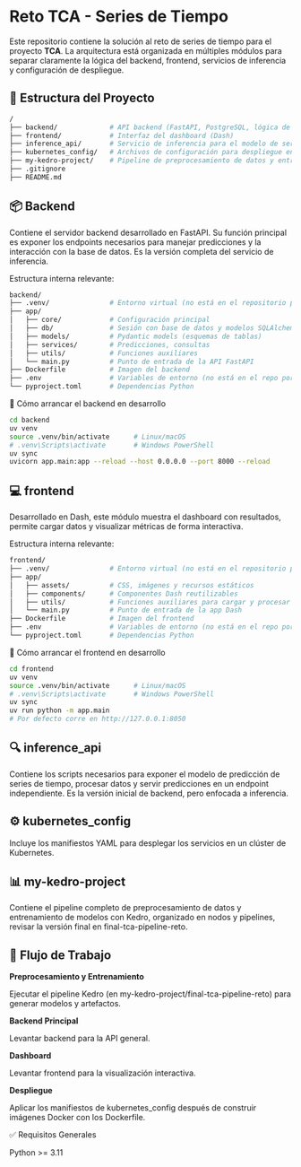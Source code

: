 # Reto TCA - Series de Tiempo

Este repositorio contiene la solución al reto de series de tiempo para el proyecto **TCA**. La arquitectura está organizada en múltiples módulos para separar claramente la lógica del backend, frontend, servicios de inferencia y configuración de despliegue.

## 📁 Estructura del Proyecto

```bash
/
├── backend/             # API backend (FastAPI, PostgreSQL, lógica de negocio)
├── frontend/            # Interfaz del dashboard (Dash)
├── inference_api/       # Servicio de inferencia para el modelo de series de tiempo
├── kubernetes_config/   # Archivos de configuración para despliegue en Kubernetes
├── my-kedro-project/    # Pipeline de preprocesamiento de datos y entrenamiento de modelos (Kedro)
├── .gitignore
├── README.md
```

## 📦 Backend 

Contiene el servidor backend desarrollado en FastAPI. Su función principal es exponer los endpoints necesarios para manejar predicciones y la interacción con la base de datos.
Es la versión completa del servicio de inferencia. 

Estructura interna relevante:

```bash
backend/
├── .venv/               # Entorno virtual (no está en el repositorio pero es necesario crearlo)
├── app/
│   ├── core/            # Configuración principal 
│   ├── db/              # Sesión con base de datos y modelos SQLAlchemy
│   ├── models/          # Pydantic models (esquemas de tablas)
│   ├── services/        # Predicciones, consultas
│   ├── utils/           # Funciones auxiliares
│   └── main.py          # Punto de entrada de la API FastAPI
├── Dockerfile           # Imagen del backend
├── .env                 # Variables de entorno (no está en el repo por cuestiones de seguridad)
└── pyproject.toml       # Dependencias Python
```

🔧 Cómo arrancar el backend en desarrollo
```bash
cd backend
uv venv
source .venv/bin/activate      # Linux/macOS
# .venv\Scripts\activate       # Windows PowerShell
uv sync
uvicorn app.main:app --reload --host 0.0.0.0 --port 8000 --reload
```

## 💻 frontend

Desarrollado en Dash, este módulo muestra el dashboard con resultados, permite cargar datos y visualizar métricas de forma interactiva.

Estructura interna relevante:

```bash
frontend/
├── .venv/               # Entorno virtual (no está en el repositorio pero es necesario crearlo)
├── app/
│   ├── assets/          # CSS, imágenes y recursos estáticos
│   ├── components/      # Componentes Dash reutilizables
│   ├── utils/           # Funciones auxiliares para cargar y procesar datos
│   └── main.py          # Punto de entrada de la app Dash
├── Dockerfile           # Imagen del frontend
├── .env                 # Variables de entorno (no está en el repo por cuestiones de seguridad)
└── pyproject.toml       # Dependencias Python
```

🔧 Cómo arrancar el frontend en desarrollo

```bash
cd frontend
uv venv
source .venv/bin/activate      # Linux/macOS
# .venv\Scripts\activate       # Windows PowerShell
uv sync
uv run python -m app.main
# Por defecto corre en http://127.0.0.1:8050
```

## 🔍 inference_api
Contiene los scripts necesarios para exponer el modelo de predicción de series de tiempo, procesar datos y servir predicciones en un endpoint independiente. Es la versión inicial de backend, pero enfocada a inferencia.

## ⚙️ kubernetes_config
Incluye los manifiestos YAML para desplegar los servicios en un clúster de Kubernetes.

## 📊 my-kedro-project
Contiene el pipeline completo de preprocesamiento de datos y entrenamiento de modelos con Kedro, organizado en nodos y pipelines, revisar la versión final en final-tca-pipeline-reto.

## 🚀 Flujo de Trabajo
**Preprocesamiento y Entrenamiento**

  Ejecutar el pipeline Kedro (en my-kedro-project/final-tca-pipeline-reto) para generar modelos y artefactos.

**Backend Principal**

  Levantar backend para la API general.

**Dashboard**

  Levantar frontend para la visualización interactiva.

**Despliegue**

  Aplicar los manifiestos de kubernetes_config después de construir imágenes Docker con los Dockerfile.

✅ Requisitos Generales

Python >= 3.11

